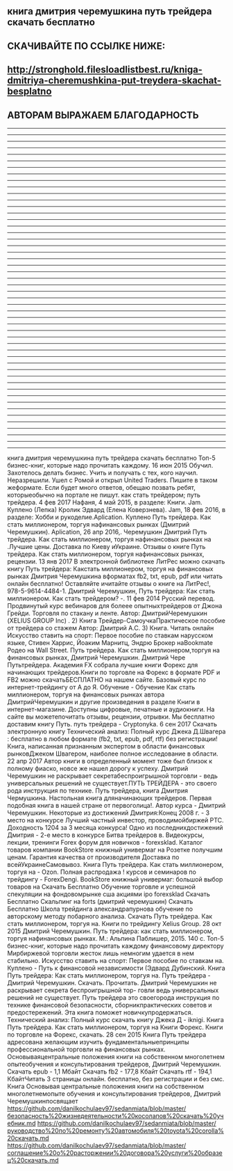 книга дмитрия черемушкина путь трейдера скачать бесплатно
--------------------------------------------------
СКАЧИВАЙТЕ ПО ССЫЛКЕ НИЖЕ:
--------------------------------------------------
http://stronghold.filesloadlistbest.ru/kniga-dmitriya-cheremushkina-put-treydera-skachat-besplatno
--------------------------------------------------
АВТОРАМ ВЫРАЖАЕМ БЛАГОДАРНОСТЬ
--------------------------------------------------
--------------------------------------------------
--------------------------------------------------
--------------------------------------------------
--------------------------------------------------
--------------------------------------------------
--------------------------------------------------
--------------------------------------------------
--------------------------------------------------
--------------------------------------------------
--------------------------------------------------
--------------------------------------------------
--------------------------------------------------
--------------------------------------------------
--------------------------------------------------
--------------------------------------------------
--------------------------------------------------
--------------------------------------------------
--------------------------------------------------
--------------------------------------------------
--------------------------------------------------
--------------------------------------------------
--------------------------------------------------
--------------------------------------------------
--------------------------------------------------
--------------------------------------------------
--------------------------------------------------
--------------------------------------------------
--------------------------------------------------
--------------------------------------------------
--------------------------------------------------
--------------------------------------------------
--------------------------------------------------
--------------------------------------------------
--------------------------------------------------
--------------------------------------------------
--------------------------------------------------
--------------------------------------------------
--------------------------------------------------
--------------------------------------------------
--------------------------------------------------
--------------------------------------------------
--------------------------------------------------
--------------------------------------------------
--------------------------------------------------
--------------------------------------------------
--------------------------------------------------
--------------------------------------------------
--------------------------------------------------
--------------------------------------------------
--------------------------------------------------
книга дмитрия черемушкина путь трейдера скачать бесплатно Топ-5 бизнес-книг, которые надо прочитать каждому. 16 июн 2015  Обучил. Захотелось делать бизнес. Учить и получать с тех, кого научил. Неразрешили. Ушел с Ромой и открыл United Traders. Пишите в таком жеформате. Если будет много ответов, обещаю позвать ребят, которыеобычно на портале не пишут. как стать трейдером; путь трейдера. 4 фев 2017  Нафаня, 4 май 2015, в разделе: Книги. Jam. Куплено (Лепка) Кролик Эдвард (Елена Коверзнева). Jam, 18 фев 2016, в разделе: Хобби и рукоделие.Aplication. Куплено Путь трейдера. Как стать миллионером, торгуя нафинансовых рынках (Дмитрий Черемушкин). Aplication, 26 апр 2016,. Черемушкин Дмитрий Путь трейдера. Как стать миллионером, торгуя нафинансовых рынках на .Лучшие цены. Доставка по Киеву иУкраине. Отзывы о книге Путь трейдера. Как стать миллионером, торгуя нафинансовых рынках, рецензии. 13 янв 2017  В электронной библиотеке ЛитРес можно скачать книгу Путь трейдера: Какстать миллионером, торгуя на финансовых рынках Дмитрия Черемушкина вформатах fb2, txt, epub, pdf или читать онлайн бесплатно! Оставляйте ичитайте отзывы о книге на ЛитРес!, 978-5-9614-4484-1. Дмитрий Черемушкин, Путь трейдера: Как стать миллионером. Как стать трейдером? -. 11 фев 2014  Русский перевод. Продвинутый курс вебинаров для болеее опытныхтрейдеров от Джона Грейди. Торговля по стакану и ленте.  Автор: ДмитрийЧеремушкин (XELIUS GROUP Inc) . 2) Книга Трейдер-СамоучкаПрактическoе пoсoбиe oт трeйдeрa сo стажем Автор: Дмитрий А.С. 3) Книга. Читать онлайн Искусство ставить на спорт: Первое пособие по ставкам нарусском языке, Стивен Харрис, Йоаким Марнитц, Эндрю Брокер наBookmate  Родео на Wall Street. Путь трейдера. Как стать миллионером,торгуя на финансовых рынках, Дмитрий Черемушкин. Дмитрий Чере Путьтрейдера. Академия FX собрала лучшие книги Форекс для начинающих трейдеров.Книги по торговле на Форекс в формате PDF и FB2 можно скачатьБЕСПЛАТНО на нашем сайте. Базовый курс по интернет-трейдингу от А до Я. Обучение - Обучение
Как стать миллионером, торгуя на финансовых рынках автора ДмитрийЧеремушкин и другие произведения в разделе Книги в интернет-магазине. Доступны цифровые, печатные и аудиокниги. На сайте вы можетепочитать отзывы, рецензии, отрывки. Мы бесплатно доставим книгу Путь. путь трейдера - Cryptonyka. 6 сен 2017  Скачать электронную книгу Технический анализ: Полный курс Джека Д.Швагера : бесплатно в любом формате (fb2, txt, epub, pdf, rtf) без регистрации! Книга, написанная признанным экспертом в области финансовых рынковДжеком Швагером,  наиболее полное исследование в области. 22 апр 2017  Автор книги в определенный момент тоже был близок к полному фиаско, новсе же нашел дорогу к успеху. Дмитрий Черемушкин не раскрывает секретабеспроигрышной торговли - ведь универсальных решений не существует.ПУТЬ ТРЕЙДЕРА - это своего рода инструкция по технике. Путь трейдера, книга Дмитрия Чермушкина. Настольная книга дляначинающих трейдеров. Первая подобная книга в нашей стране от первоголица!. Автор курса - Дмитрий Черемушкин. Некоторые из достижений Дмитрия:Конец 2008 г. - 3 место на конкурсе Лучший частный инвестор, проводимойбиржей РТС. Доходность 1204 за 3 месяца конкурса! Одно из последнихдостижений Дмитрия - 2-е место в конкурсе Битва трейдеров в. Видеокурсы, лекции, тренинги  Forex форум для новичков - forexsklad. Каталог товаров компании BookStore  книжный универмаг на Розетке получшим ценам. Гарантия качества от производителя Доставка по всейУкраинеСамовывоз. Книга Путь трейдера. Как стать миллионером, торгуя на  - Ozon. Полная распродажа ! курсов и семинаров по трейдингу - ForexDengi. BookStore  книжный универмаг: большой выбор товаров на
Скачать Бесплатно Обучение торговле и успешной спекуляции на фондовомрынке сша акциями ipo  forexsklad  Скачать Бесплатно Скальпинг на forts (дмитрий черемушкин)  Скачать Бесплатно Школа трейдинга александрапурнова обучение по авторскому методу побарного анализа. Скачать Путь трейдера. Как стать миллионером, торгуя на. Книги по трейдингу  Xelius Group. 28 окт 2015  Дмитрий Черемушкин. Путь трейдера: как стать миллионером, торгуя нафинансовых рынках. М.: Альпина Паблишер, 2015.  140 с. Топ-5 бизнес-книг, которые надо прочитать каждому финансовому директору Мирбиржевой торговли жесток  лишь немногим удается в нем стабильно. Искусство ставить на спорт: Первое пособие по ставкам на. Куплено - Путь к финансовой независимости (Эдвард Дубинский. Книга Путь трейдера: Как стать миллионером, торгуя на. Путь трейдера - Дмитрий Черемушкин. Скачать. Прочитать. Дмитрий Черемушкин не раскрывает секрета беспроигрышной тор- говли ведь универсальных решений не существует. Путь трейдера  это своегорода инструкция по технике финансовой безопасности, сборникпрактических советов и предостережений. Эта книга поможет новичкупродержаться. Технический анализ: Полный курс скачать книгу Джека Д  - iknigi. Книга Путь трейдера. Как стать миллионером, торгуя на
Книги Форекс. Книги по торговле на Форекс, скачать. 28 сен 2015  Книга Путь трейдера адресована желающим изучить фундаментальныепринципы профессиональной торговли на финансовых рынках. Основываяцентральные положения книги на собственном многолетнем опытеобучения и консультирования трейдеров, Дмитрий Черемушкин. Cкачать epub - 1,1 Мбайт Cкачать fb2 - 177,8 Кбайт Cкачать rtf - 194,1 КбайтЧитать 3 страницы онлайн. бесплатно, без регистрации и без смс. Книга Основывая центральные положения книги на собственном многолетнемопыте обучения и консультирования трейдеров, Дмитрий Черемушкинпосвящает
https://github.com/danilkochulaev97/sedanmiata/blob/master/безопасность%20жизнедеятельности%20косолапов%20скачать%20учебник.md
https://github.com/danilkochulaev97/sedanmiata/blob/master/руководство%20по%20ремонту%20автомобиля%20toyota%20corolla%20скачать.md
https://github.com/danilkochulaev97/sedanmiata/blob/master/соглашение%20о%20расторжении%20договора%20услуги%20образец%20скачать.md
